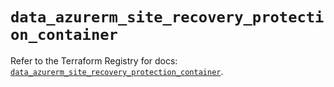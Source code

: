 # `data_azurerm_site_recovery_protection_container`

Refer to the Terraform Registry for docs: [`data_azurerm_site_recovery_protection_container`](https://registry.terraform.io/providers/hashicorp/azurerm/2.99.0/docs/data-sources/site_recovery_protection_container).
